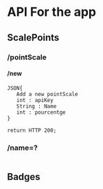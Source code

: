 # API For the app

## ScalePoints

### /pointScale

#### /new  

```
JSON{
   Add a new pointScale
   int : apiKey
   String : Name
   int : pourcentge 
}

return HTTP 200;

```
### /name=?

```
```


## Badges